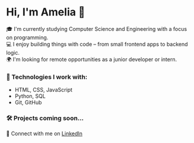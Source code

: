 # Hi, I'm Amelia 👋

🎓 I'm currently studying Computer Science and Engineering with a focus on programming.  
💻 I enjoy building things with code – from small frontend apps to backend logic.  
🌍 I'm looking for remote opportunities as a junior developer or intern.  

### 🚀 Technologies I work with:
- HTML, CSS, JavaScript
- Python, SQL
- Git, GitHub

### 🛠️ Projects coming soon...

🔗 Connect with me on [LinkedIn](https://www.linkedin.com/in/amelia-dani%C5%82-846016259/)
